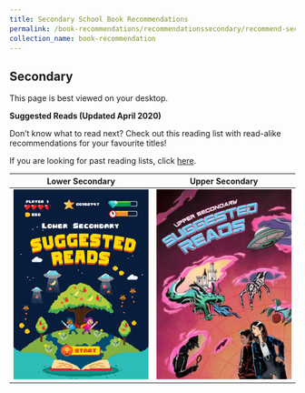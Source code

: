 ```yaml
---
title: Secondary School Book Recommendations
permalink: /book-recommendations/recommendationssecondary/recommend-secondary
collection_name: book-recommendation
---
```


## **Secondary**

This page is best viewed on your desktop.

**Suggested Reads (Updated April 2020)**

Don’t know what to read next? Check out this reading list with read-alike recommendations for your favourite titles!

If you are looking for past reading lists, click [here](/book-recommendations/archives/recommend-secondary-archives).

| **Lower Secondary** | **Upper Secondary** |
| ------------------- | ------------------- |
| [![Lower Secondary cover](/images/recommendationssecondary/Lower-Sec-GRLs.png)](/images/recommendationssecondary/NLB-Suggested-Reads-Lower-Sec-Revised-Final-Draft_03042020.pdf) | [![Upper Secondary cover](/images/recommendationssecondary/Upper-Sec-GRLs.png)](/images/recommendationssecondary/NLB-Suggested-Reads-Upper-Sec-Revised-Final-Draft_03042020.pdf) |
